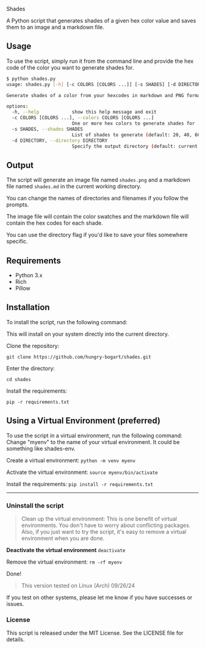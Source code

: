 Shades

A Python script that generates shades of a given hex color value and saves them to an image and a markdown file.

## Usage

To use the script, simply run it from the command line and provide the hex code of the color you want to generate shades for.

```bash
$ python shades.py
usage: shades.py [-h] [-c COLORS [COLORS ...]] [-s SHADES] [-d DIRECTORY]

Generate shades of a color from your hexcodes in markdown and PNG format.

options:
  -h, --help            show this help message and exit
  -c COLORS [COLORS ...], --colors COLORS [COLORS ...]
                        One or more hex colors to generate shades for
  -s SHADES, --shades SHADES
                        List of shades to generate (default: 20, 40, 60, 80, 100)
  -d DIRECTORY, --directory DIRECTORY
                        Specify the output directory (default: current working directory)
```

## Output

The script will generate an image file named `shades.png` and a markdown file named `shades.md` in the current working directory.

You can change the names of directories and filenames if you follow the prompts.

The image file will contain the color swatches and the markdown file will contain the hex codes for each shade.

You can use the directory flag if you'd like to save your files somewhere specific.

## Requirements

* Python 3.x
* Rich
* Pillow

## Installation

To install the script, run the following command:

This will install on your system directly into the current directory.

Clone the repository:

```git clone https://github.com/hungry-bogart/shades.git```

Enter the directory:

```cd shades```

Install the requirements:

```pip -r requirements.txt```

## Using a Virtual Environment (preferred)

To use the script in a virtual environment, run the following command:
Change "myenv" to the name of your virtual environment. It could be something like shades-env.

Create a virtual environment:
```python -m venv myenv```

Activate the virtual environment:
```source myenv/bin/activate```

Install the requirements:
```pip install -r requirements.txt```

---

### Uninstall the script

>Clean up the virtual environment: This is one benefit of virtual environments. You don't have to worry about conflicting packages. Also, if you just want to try the script, it's easy to remove a virtual environment when you are done.

**Deactivate the virtual environment**
```deactivate```

Remove the virtual environment:
```rm -rf myenv```

Done!
  
>This version tested on Linux (Arch) 09/26/24

If you test on other systems, please let me know if you have successes or issues.

### License

This script is released under the MIT License. See the LICENSE file for details.

